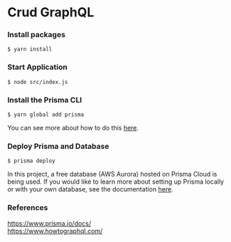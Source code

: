 # Crud GraphQL
### Install packages
```
$ yarn install
```
### Start Application
```
$ node src/index.js
```

### Install the Prisma CLI
```
$ yarn global add prisma
```
You can see more about how to do this [here](https://www.prisma.io/docs/quickstart/).

### Deploy Prisma and Database
```
$ prisma deploy
```
In this project, a free database (AWS Aurora) hosted on Prisma Cloud is being used. If you would like to learn more about setting up Prisma locally or with your own database, see the documentation [here](https://www.prisma.io/docs/1.34/get-started/01-setting-up-prisma-new-database-JAVASCRIPT-a002/).

### References
https://www.prisma.io/docs/<br>
https://www.howtographql.com/
